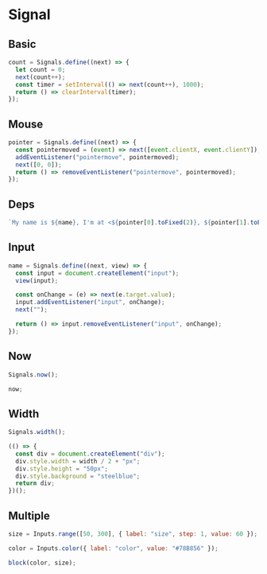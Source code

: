 # Signal

## Basic

```js eval
count = Signals.define((next) => {
  let count = 0;
  next(count++);
  const timer = setInterval(() => next(count++), 1000);
  return () => clearInterval(timer);
});
```

## Mouse

```js eval
pointer = Signals.define((next) => {
  const pointermoved = (event) => next([event.clientX, event.clientY]);
  addEventListener("pointermove", pointermoved);
  next([0, 0]);
  return () => removeEventListener("pointermove", pointermoved);
});
```

## Deps

```js eval
`My name is ${name}, I'm at <${pointer[0].toFixed(2)}, ${pointer[1].toFixed(2)}> and counting to ${count}.`;
```

## Input

```js eval
name = Signals.define((next, view) => {
  const input = document.createElement("input");
  view(input);

  const onChange = (e) => next(e.target.value);
  input.addEventListener("input", onChange);
  next("");

  return () => input.removeEventListener("input", onChange);
});
```

## Now

```js eval
Signals.now();
```

```js eval
now;
```

## Width

```js eval
Signals.width();
```

```js eval
(() => {
  const div = document.createElement("div");
  div.style.width = width / 2 + "px";
  div.style.height = "50px";
  div.style.background = "steelblue";
  return div;
})();
```

## Multiple

```js eval code=false
size = Inputs.range([50, 300], { label: "size", step: 1, value: 60 });
```

```js eval code=false
color = Inputs.color({ label: "color", value: "#78B856" });
```

```js eval
block(color, size);
```
